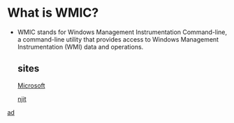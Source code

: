# What is WMIC?
* WMIC stands for Windows Management Instrumentation Command-line, a command-line utility that provides access to Windows Management Instrumentation (WMI) data and operations.
   ## sites
  [Microsoft](https://techcommunity.microsoft.com/blog/askperf/useful-wmic-queries/375023)
  
  [njit](https://njit.io/kb/os/windows/wmic-examples/?utm_source=)
  
[ad](https://andreafortuna.org/2017/08/09/windows-command-line-cheatsheet-part-2-wmic/?utm_source)


  
